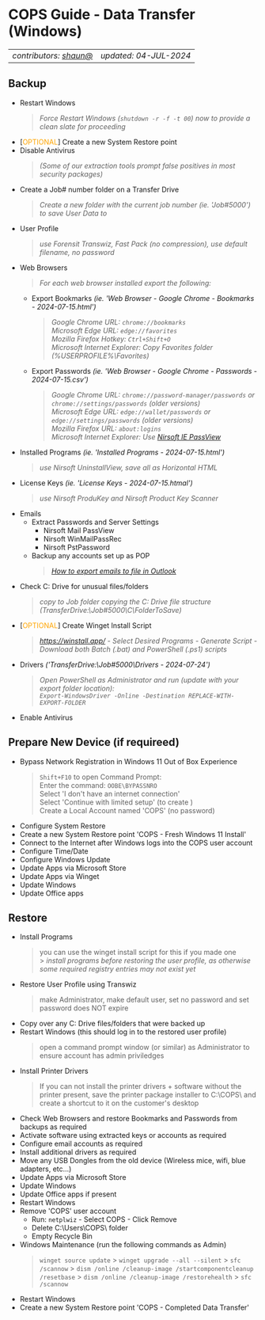 <!-- Render to .PDF using https://md2pdf.netlify.app/ at 75% scaling (Print to PDF) -->

# COPS Guide - Data Transfer (Windows)

<table>
    <td><em>contributors: <a href="mailto:shaun@copscorp.com.au" title="Buckland, Shaun (shaun@copscorp.com.au)">shaun@</a></em></td>
    <td><div style='text-align: right;'><em>updated: 04-JUL-2024</em></div></td>
</table>

## Backup

- Restart Windows
  > _Force Restart Windows (`shutdown -r -f -t 00`) now to provide a clean slate for proceeding_
- [<font style="color:ORANGE">OPTIONAL</font>] Create a new System Restore point
- Disable Antivirus
  > _(Some of our extraction tools prompt false positives in most security packages)_
- Create a Job# number folder on a Transfer Drive
  > _Create a new folder with the current job number (ie. 'Job#5000') to save User Data to_
- User Profile
  > _use Forensit Transwiz, Fast Pack (no compression), use default filename, no password_
- Web Browsers
  > _For each web browser installed export the following:_
  - Export Bookmarks _(ie. 'Web Browser - Google Chrome - Bookmarks - 2024-07-15.html')_
    > _Google Chrome URL: `chrome://bookmarks`</br>
    > Microsoft Edge URL: `edge://favorites`</br>
    > Mozilla Firefox Hotkey: `Ctrl+Shift+O`</br>
    > Microsoft Internet Explorer: Copy Favorites folder (%USERPROFILE%\Favorites)_
  - Export Passwords _(ie. 'Web Browser - Google Chrome - Passwords - 2024-07-15.csv')_
    > _Google Chrome URL: `chrome://password-manager/passwords` or `chrome://settings/passwords` (older versions)</br>
    > Microsoft Edge URL: `edge://wallet/passwords` or `edge://settings/passwords` (older versions)</br>
    > Mozilla Firefox URL: `about:logins`</br>
    > Microsoft Internet Explorer: Use [Nirsoft IE PassView](https://www.nirsoft.net/utils/internet_explorer_password.html)_
- Installed Programs _(ie. 'Installed Programs - 2024-07-15.html')_
  > _use Nirsoft UninstallView, save all as Horizontal HTML_
- License Keys _(ie. 'License Keys - 2024-07-15.htmal')_
  > _use Nirsoft ProduKey and Nirsoft Product Key Scanner_
- Emails
  - Extract Passwords and Server Settings
    - Nirsoft Mail PassView
    - Nirsoft WinMailPassRec
    - Nirsoft PstPassword
  - Backup any accounts set up as POP
    > [_How to export emails to file in Outlook_](https://support.microsoft.com/en-au/office/back-up-your-email-e5845b0b-1aeb-424f-924c-aa1c33b18833)
- Check C: Drive for unusual files/folders
  > _copy to Job folder copying the C: Drive file structure (TransferDrive:\Job#5000\C\FolderToSave)_
- [<font style="color:ORANGE">OPTIONAL</font>] Create Winget Install Script
  > _https://winstall.app/ - Select Desired Programs - Generate Script - Download both Batch (.bat) and PowerShell (.ps1) scripts_
- Drivers _('TransferDrive:\Job#5000\Drivers - 2024-07-24\')_
  > _Open PowerShell as Administrator and run (update with your export folder location): </br> `Export-WindowsDriver -Online -Destination REPLACE-WITH-EXPORT-FOLDER`_
- Enable Antivirus

## Prepare New Device (if requireed)

- Bypass Network Registration in Windows 11 Out of Box Experience
  > `Shift+F10` to open Command Prompt: </br>
  > Enter the command: `OOBE\BYPASSNRO`</br>
  > Select 'I don't have an internet connection'</br>
  > Select 'Continue with limited setup' (to create )</br>
  > Create a Local Account named 'COPS' (no password)
- Configure System Restore
- Create a new System Restore point 'COPS - Fresh Windows 11 Install'
- Connect to the Internet after Windows logs into the COPS user account
- Configure Time/Date
- Configure Windows Update
- Update Apps via Microsoft Store
- Update Apps via Winget
- Update Windows
- Update Office apps

## Restore

- Install Programs
  > you can use the winget install script for this if you made one </br> > _install programs before restoring the user profile, as otherwise some required registry entries may not exist yet_
- Restore User Profile using Transwiz
  > make Administrator, make default user, set no password and set password does NOT expire
- Copy over any C: Drive files/folders that were backed up
- Restart Windows (this should log in to the restored user profile)
  > open a command prompt window (or similar) as Administrator to ensure account has admin priviledges
- Install Printer Drivers
  > If you can not install the printer drivers + software without the printer present, save the printer package installer to C:\COPS\ and create a shortcut to it on the customer's desktop
- Check Web Browsers and restore Bookmarks and Passwords from backups as required
- Activate software using extracted keys or accounts as required
- Configure email accounts as required
- Install additional drivers as required
- Move any USB Dongles from the old device (Wireless mice, wifi, blue adapters, etc...)
- Update Apps via Microsoft Store
- Update Windows
- Update Office apps if present
- Restart Windows
- Remove 'COPS' user account
  - Run: `netplwiz` - Select COPS - Click Remove
  - Delete C:\Users\COPS\ folder
  - Empty Recycle Bin
- Windows Maintenance (run the following commands as Admin)
  > `winget source update` > `winget upgrade --all --silent` > `sfc /scannow` > `dism /online /cleanup-image /startcomponentcleanup /resetbase` > `dism /online /cleanup-image /restorehealth` > `sfc /scannow`
- Restart Windows
- Create a new System Restore point 'COPS - Completed Data Transfer'
